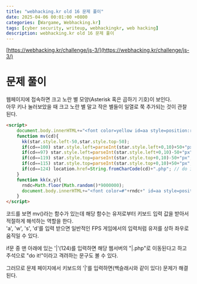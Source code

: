 ```yaml
---
title: "webhacking.kr old 16 문제 풀이"
date: 2025-04-06 00:01:00 +0800
categories: [Wargame, Webhacking.kr]
tags: [cyber security, writeup, webhackingkr, web hacking] 
description: webhacking.kr old 16 문제 풀이
---
```


[https://webhacking.kr/challenge/js-3/](https://webhacking.kr/challenge/js-3/)
# 문제 풀이
웹페이지에 접속하면 크고 노란 별 모양(Asterisk 혹은 곱하기 기호)이 보인다.<br />
아무 키나 눌러보았을 때 크고 노란 별 말고 작은 별들이 일열로 쭉 추가되는 것이 관찰된다.<br />

```html
<script> 
	document.body.innerHTML+="<font color=yellow id=aa style=position:relative;left:0;top:0>*</font>";
	function mv(cd){
	  kk(star.style.left-50,star.style.top-50);
	  if(cd==100) star.style.left=parseInt(star.style.left+0,10)+50+"px";
	  if(cd==97) star.style.left=parseInt(star.style.left+0,10)-50+"px";
	  if(cd==119) star.style.top=parseInt(star.style.top+0,10)-50+"px";
	  if(cd==115) star.style.top=parseInt(star.style.top+0,10)+50+"px";
	  if(cd==124) location.href=String.fromCharCode(cd)+".php"; // do it!
	}
	function kk(x,y){
	  rndc=Math.floor(Math.random()*9000000);
	  document.body.innerHTML+="<font color=#"+rndc+" id=aa style=position:relative;left:"+x+";top:"+y+" onmouseover=this.innerHTML=''>*</font>";
	}
</script>
```
코드를 보면 mv()라는 함수가 있는데 해당 함수는 유저로부터 키보드 입력 값을 받아서 적절하게 해석하는 역할을 한다.<br />
'a', 'w', 's', 'd'를 입력 받으면 일반적인 FPS 게임에서의 입력처럼 유저를 상하 좌우로 움직일 수 있다.<br />

if문 중 맨 아래에 있는 '|'(124)를 입력하면 해당 웹서버의 "|.php"로 이동된다고 하고 주석으로 "do it!"이라고 격려하는 문구도 볼 수 있다.<br />

그러므로 문제 페이지에서 키보드의 '|'를 입력하면(백슬래시와 같이 있다) 문제가 해결된다. 